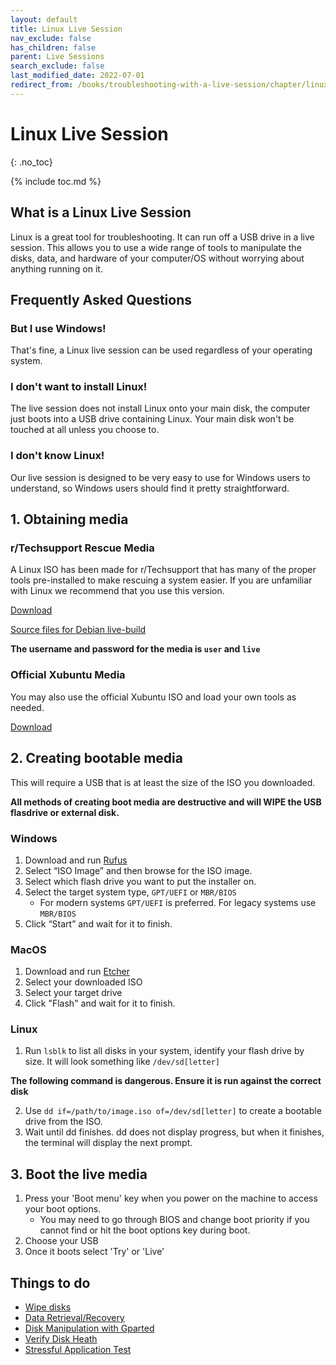 ```yaml
---
layout: default
title: Linux Live Session
nav_exclude: false
has_children: false
parent: Live Sessions
search_exclude: false
last_modified_date: 2022-07-01
redirect_from: /books/troubleshooting-with-a-live-session/chapter/linux-live-environment
---
```

# Linux Live Session
{: .no_toc}

{% include toc.md %}
## What is a Linux Live Session

Linux is a great tool for troubleshooting. It can run off a USB drive in a live session. This allows you to use a wide range of tools to manipulate the disks, data, and hardware of your computer/OS without worrying about anything running on it.

## Frequently Asked Questions
### But I use Windows!
That's fine, a Linux live session can be used regardless of your operating system.
### I don't want to install Linux!
The live session does not install Linux onto your main disk, the computer just boots into a USB drive containing Linux. Your main disk won't be touched at all unless you choose to.
### I don't know Linux!
Our live session is designed to be very easy to use for Windows users to understand, so Windows users should find it pretty straightforward.

## 1. Obtaining media
### r/Techsupport Rescue Media
A Linux ISO has been made for r/Techsupport that has many of the proper tools pre-installed to make rescuing a system easier. If you are unfamiliar with Linux we recommend that you use this version. 

[Download](https://github.com/r-Techsupport/rTS_Debian/releases/latest/download/rTS_RescueMedia.iso)

[Source files for Debian live-build](https://github.com/r-Techsupport/rTS_Debian)

**The username and password for the media is `user` and `live`**

### Official Xubuntu Media
You may also use the official Xubuntu ISO and load your own tools as needed.

[Download](https://xubuntu.org/download/)

## 2. Creating bootable media
This will require a USB that is at least the size of the ISO you downloaded.

**All methods of creating boot media are destructive and will WIPE the USB flasdrive or external disk.**

### Windows
1. Download and run [Rufus](https://rufus.ie/)
2. Select “ISO Image” and then browse for the ISO image.
3. Select which flash drive you want to put the installer on.
4. Select the target system type, `GPT/UEFI` or `MBR/BIOS` 
	* For modern systems `GPT/UEFI` is preferred. For legacy systems use `MBR/BIOS`
5. Click “Start” and wait for it to finish.

### MacOS
1. Download and run [Etcher](https://www.balena.io/etcher/)
2. Select your downloaded ISO
3. Select your target drive
4. Click "Flash" and wait for it to finish.

### Linux
1. Run `lsblk` to list all disks in your system, identify your flash drive by size. It will look something like `/dev/sd[letter]`

**The following command is dangerous. Ensure it is run against the correct disk**

2. Use `dd if=/path/to/image.iso of=/dev/sd[letter]` to create a bootable drive from the ISO.
3. Wait until dd finishes. dd does not display progress, but when it finishes, the terminal will display the next prompt.

## 3. Boot the live media
1. Press your 'Boot menu' key when you power on the machine to access your boot options.
	* You may need to go through BIOS and change boot priority if you cannot find or hit the boot options key during boot.
2. Choose your USB
3. Once it boots select 'Try' or 'Live'

## Things to do
* [Wipe disks](/docs/disks/disk-wipe)
* [Data Retrieval/Recovery](/docs/disks/data-recovery)
* [Disk Manipulation with Gparted](/docs/disks/gparted)
* [Verify Disk Heath](/docs/disks/disk-health#smartmontools)
* [Stressful Application Test](/docs/guides/memtest/stressapptest)

